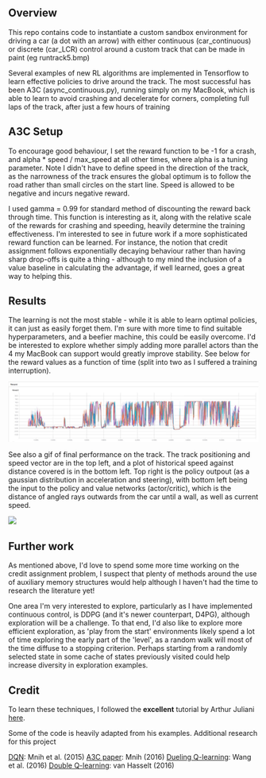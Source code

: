 ## Overview

This repo contains code to instantiate a custom sandbox environment for driving a car (a dot with an arrow) with either continuous (car_continuous) or discrete (car_LCR) control around a custom track that can be made in paint (eg runtrack5.bmp)

Several examples of new RL algorithms are implemented in Tensorflow to learn effective policies to drive around the track. The most successful has been A3C (async_continuous.py), running simply on my MacBook, which is able to learn to avoid crashing and decelerate for corners, completing full laps of the track, after just a few hours of training

## A3C Setup

To encourage good behaviour, I set the reward function to be -1 for a crash, and alpha * speed / max_speed at all other times, where alpha is a tuning parameter. Note I didn't have to define speed in the direction of the track, as the narrowness of the track ensures the global optimum is to follow the road rather than small circles on the start line. Speed is allowed to be negative and incurs negative reward.

I used gamma = 0.99 for standard method of discounting the reward back through time. This function is interesting as it, along with the relative scale of the rewards for crashing and speeding, heavily determine the training effectiveness. I'm interested to see in future work if a more sophisticated reward function can be learned. For instance, the notion that credit assignment follows exponentially decaying behaviour rather than having sharp drop-offs is quite a thing - although to my mind the inclusion of a value baseline in calculating the advantage, if well learned, goes a great way to helping this.

## Results

The learning is not the most stable - while it is able to learn optimal policies, it can just as easily forget them. I'm sure with more time to find suitable hyperparameters, and a beefier machine, this could be easily overcome. I'd be interested to explore whether simply adding more parallel actors than the 4 my MacBook can support would greatly improve stability. See below for the reward values as a function of time (split into two as I suffered a training interruption).

![](https://github.com/timscholtes/rl_car/blob/master/reward.jpeg)

See also a gif of final performance on the track. The track positioning and speed vector are in the top left, and a plot of historical speed against distance covered is in the bottom left. Top right is the policy outpout (as a gaussian distribution in acceleration and steering), with bottom left being the input to the policy and value networks (actor/critic), which is the distance of angled rays outwards from the car until a wall, as well as current speed.

![](https://github.com/timscholtes/rl_car/blob/master/movie.gif)

## Further work

As mentioned above, I'd love to spend some more time working on the credit assignment problem, I suspect that plenty of methods around the use of auxiliary memory structures would help although I haven't had the time to research the literature yet!

One area I'm very interested to explore, particularly as I have implemented continuous control, is DDPG (and it's newer counterpart, D4PG), although exploration will be a challenge. To that end, I'd also like to explore more efficient exploration, as 'play from the start' environments likely spend a lot of time exploring the early part of the 'level', as a random walk will most of the time diffuse to a stopping criterion. Perhaps starting from a randomly selected state in some cache of states previously visited could help increase diversity in exploration examples.





## Credit

To learn these techniques, I followed the **excellent** tutorial by Arthur Juliani [here](https://medium.com/emergent-future/simple-reinforcement-learning-with-tensorflow-part-0-q-learning-with-tables-and-neural-networks-d195264329d0).

Some of the code is heavily adapted from his examples. Additional research for this project

[DQN](https://www.cs.toronto.edu/~vmnih/docs/dqn.pdf): Mnih et al. (2015)
[A3C paper](https://arxiv.org/pdf/1602.01783.pdf): Mnih (2016)
[Dueling Q-learning](https://arxiv.org/pdf/1511.06581.pdf): Wang et al. (2016)
[Double Q-learning](https://arxiv.org/pdf/1509.06461.pdf): van Hasselt (2016)
